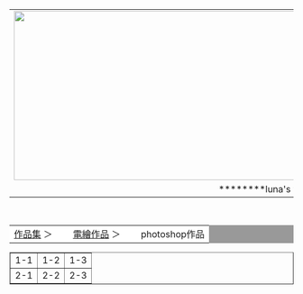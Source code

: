 <html>
<head>
<meta charset="UTF-8">
</head>
<body>
<center>
<div id="head">
<table width="1000"border="0" cellpadding="0"cellspacing="0">
<tr>
<td><img src="https://lh3.googleusercontent.com/proxy/MIf5JflyOuu3rdFOKWAo1SL2ZzB7mb8QIJapbYwL21WQ_ZkWDn5Q5rHcz92gbMHEeXantZdBZme1tV82TZvaNHTV9hXqmk8J40rN4NHa5To2-LcU41JuWhmK5Q1UpzSkdjtuT-pfHoQM"width="1000"height="300"></td>
</tr>

<tr>
<td align="center">********luna's website********</td>
</tr>

</table>
</div>



<div id="nav1"><br>
<table width="1000"border="0"cellpadding="0"cellspacing="1"bgcolor="#999999">
<tr>
<td align="left"bgcolor="#ffffff"><a href="index.html">作品集</a>  ＞　　
<a href="index.html">電繪作品</a>  ＞　　
photoshop作品
</td>
</tr>
</table>
</div>


</body>
</html>


<table border="1">
<tr>
<td>1-1</td><td>1-2</td><td>1-3</td>
</tr>

<tr>
<td>2-1</td><td>2-2</td><td>2-3</td>
</tr>

</table>
